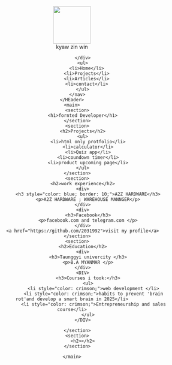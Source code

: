 <!DOCTYPE html>
<html lang="en">
<head>
    <meta charset="UTF-8">
    <meta name="viewport" content="width=device-width, initial-scale=1.0">
    <meta name="description" content="simple html website">
    <meta name="year-of-development" content="december 2024">
    <meta name="author" content="KYAW ZIN WIN">
    <title>BASIC HTML website</title>
</head>
<body>
    <HEader>
        <nav>
            <div>
                <img style="width: 100px;" height="100px" src= "https://images.unsplash.com/photo-1620632523414-054c7bea12ac?w=500&auto=format&fit=crop&q=60&ixlib=rb-4.0.3&ixid=M3wxMjA3fDB8MHxzZWFyY2h8N3x8aWNvbnxlbnwwfHwwfHx8MA%3D%3D" alt="">
                <br>
                kyaw zin win 
            
            </div>
            <ul>
               <li>Home</li>
               <li>Projects</li>
               <li>Articles</li>
               <li>contact</li>
            </ul>
        </nav>
    </HEader>
    <main>
        <section>
            <h1>fornted Developer</h1>
        </section>
        <section>
            <h2>Projects</h2>
            <ul>
                <li>html only protfolio</li>
                <li>calculator</li>
                <li>Quiz app</li>
                <li>coundown timer</li>
                <li>product upcoming page</li>
            </ul>
        </section>
        <section>
            <h2>work experience</h2>
            <div>
                <h3 style="color: blue; border: 10;">A2Z HARDWARE</h3>
                <p>A2Z HARDWARE ; WAREHOUSE MANNGER</p>
            </div>
            <div>
                <h3>Facebook</h3>
                <p>facebook.com and telegram.com </p>
            </div>
            <a href="https://github.com/2031992">visit my profile</a>
        </section>
        <section>
            <h2>Education</h2>
            <div>
                <h3>Taunggyi univercity </h3>
                <p>B.A MYANMAR </p>
            </div>
            <DIV>
                <h3>Courses i took:</h3>
                <ul>
                    <li style="color: crimson;">web development </li>
                    <li style="color: crimson;">habits to prevent 'brain rot'and develop a smart brain in 2025</li>
                    <li style="color: crimson;">Entrepreneurship and sales course</li>
                </ul>
            </DIV>

        </section>
        <section>
            <h2></h2>
        </section>

    </main>
    
</body>
</html>
